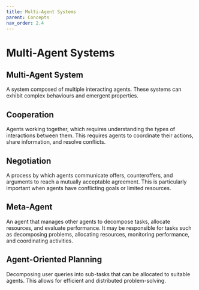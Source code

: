 ```yaml
---
title: Multi-Agent Systems
parent: Concepts
nav_order: 2.4
---
```


# Multi-Agent Systems

## Multi-Agent System
A system composed of multiple interacting agents. These systems can exhibit complex behaviours and emergent properties.

## Cooperation
Agents working together, which requires understanding the types of interactions between them. This requires agents to coordinate their actions, share information, and resolve conflicts.

## Negotiation
A process by which agents communicate offers, counteroffers, and arguments to reach a mutually acceptable agreement. This is particularly important when agents have conflicting goals or limited resources.

## Meta-Agent
An agent that manages other agents to decompose tasks, allocate resources, and evaluate performance. It may be responsible for tasks such as decomposing problems, allocating resources, monitoring performance, and coordinating activities.

## Agent-Oriented Planning
Decomposing user queries into sub-tasks that can be allocated to suitable agents. This allows for efficient and distributed problem-solving.
